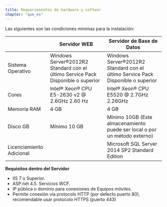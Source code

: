 ```yaml
---
title: Requerimientos de hardware y softwar
chapter: "que_es"
---
```


Las siguientes son las condiciones mínimas para la instalación:

|  | Servidor WEB | Servidor de Base de Datos |
| --- | --- | --- |
| Sistema Operativo | Windows Server®2012R2 Standard con el último Service Pack Disponible o superior | Windows Server®2012R2 Standard con el último Service Pack Disponible o superior |
| Cores | Intel® Xeon® CPU E5-2630 v2 @ 2.6GHz 2.60 Hz | Intel® Xeon® CPU E5520 @ 2.7GHz 2.26GHz |
| Memoria RAM | 4 GB | 4 GB |
| Disco GB | Mínimo 10 GB | Mínimo 10GB (Este almacenamiento puede ser local o por un método externo) |
| Licenciamiento Adicional |  | Microsoft SQL Server 2014 SP2 Standard Edition |

**Requisitos dentro del Servidor**

*   IIS 7 o Superior.
*   ASP.net 4.5\. Servicios WCF.
*   IP pública o dominio para conexiones de Equipos móviles.
*   Permite conexión vía protocolo HTTP (por defecto puerto 80), recomendable usar protocolo HTTPS (puerto 443)
